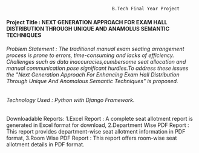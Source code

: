                                            B.Tech Final Year Project
<h4>Project Title : NEXT GENERATION APPROACH FOR EXAM HALL DISTRIBUTION THROUGH UNIQUE AND ANAMOLUS SEMANTIC TECHNIQUES</h4>
<h6>Problem Statement : The traditional manual exam seating arrangement process is prone to errors, time-consuming and lacks of efficiency. Challenges such as data inaccuracies,cumbersome seat allocation and manual communication pose significant hurdles.To address these issues the "Next Generation Approach For Enhancing Exam Hall Distribution Through Unique And Anomalous Semantic Techniques" is proposed.</h6>
<h6>Technology Used : Python with Django Framework.</h6>

<p>Downloadable Reports:
1.Excel Report : A complete seat allotment report is generated in Excel format for download, 
2.Department Wise PDF Report : This report provides department-wise seat allotment information in PDF format, 
3.Room Wise PDF Report : This report offers room-wise seat allotment details in PDF format.</p>




